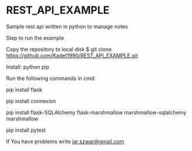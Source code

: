 # REST_API_EXAMPLE
Sample rest api written in python to manage notes

Step to run the example

Copy the repository to local disk 
$ git clone https://github.com/Kadet1990/REST_API_EXAMPLE.git

Install:
python
pip

Run the following commands in cmd:

pip install flask

pip install connexion

pip install flask-SQLAlchemy flask-marshmallow marshmallow-sqlalchemy marshmallow

pip install pytest

If You have problems write jar.szwar@gmail.com


